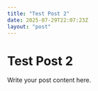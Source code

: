 ```yaml
---
title: "Test Post 2"
date: 2025-07-29T22:07:23Z
layout: "post"
---
```


# Test Post 2

Write your post content here.
